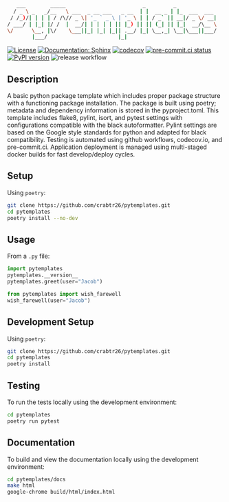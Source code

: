 ```bash

   ___        _____                         _         _
  / _ \ _   _/__   \ ___  _ __ ___   _ __  | |  __ _ | |_  ___  ___
 / /_)/| | | | / /\// _ \| '_ ` _ \ | '_ \ | | / _` || __|/ _ \/ __|
/ ___/ | |_| |/ /  |  __/| | | | | || |_) || || (_| || |_|  __/\__ \
\/      \__, |\/    \___||_| |_| |_|| .__/ |_| \__,_| \__|\___||___/
        |___/                       |_|

```
<!-- source - https://patorjk.com/software/taag/#p=display&h=1&f=Ogre&t=PyTemplates -->

[![License](https://img.shields.io/badge/License-Creative%20Commons%20Zero%20v1.0-informational?style=flat)](./LICENSE)
[![Documentation: Sphinx](https://img.shields.io/badge/Documentation-Sphinx-08476D?style=flat)](https://pytemplate.github.io/python_package/)
[![codecov](https://codecov.io/gh/PyTemplate/python_package/branch/main/graph/badge.svg?token=HG1NQ8HRA4)](https://codecov.io/gh/PyTemplate/python_package)
[![pre-commit.ci status](https://results.pre-commit.ci/badge/github/PyTemplate/python_package/main.svg)](https://results.pre-commit.ci/latest/github/PyTemplate/python_package/main)
[![PyPI version](https://badge.fury.io/py/pytemplates_pypackage.svg)](https://pypi.org/project/pytemplates-pypackage/)
![release workflow](https://github.com/Pytemplate/python_package/actions/workflows/build-and-release.yml/badge.svg)

## Description

A basic python package template which includes proper package structure with a functioning package installation. The package is built using poetry; metadata and dependency information is stored in the pyproject.toml. This template includes flake8, pylint, isort, and pytest settings with configurations compatible with the black autoformatter. Pylint settings are based on the Google style standards for python and adapted for black compatibility.  Testing is automated using github workflows, codecov.io, and pre-commit.ci. Application deployment is managed using multi-staged docker builds for fast develop/deploy cycles.

## Setup

Using `poetry`:

```bash
git clone https://github.com/crabtr26/pytemplates.git
cd pytemplates
poetry install --no-dev
```

## Usage

From a `.py` file:

```python
import pytemplates
pytemplates.__version__
pytemplates.greet(user="Jacob")

from pytemplates import wish_farewell
wish_farewell(user="Jacob")
```

## Development Setup

Using `poetry`:

```bash
git clone https://github.com/crabtr26/pytemplates.git
cd pytemplates
poetry install
```

## Testing

To run the tests locally using the development environment:

```bash
cd pytemplates
poetry run pytest
```

## Documentation

To build and view the documentation locally using the development environment:

```bash
cd pytemplates/docs
make html
google-chrome build/html/index.html
```
